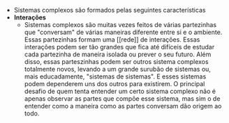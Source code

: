 - Sistemas complexos são formados pelas seguintes características
- **Interações**
	- Sistemas complexos são muitas vezes feitos de várias partezinhas que "conversam" de várias maneiras diferente entre si e o ambiente. Essas partezinhas formam uma [[rede]] de interações. Essas interações podem ser tão grandes que fica até difíceis de estudar cada partezinha de maneira isolada ou prever o seu futuro. Além disso, essas parteszinhas podem ser outros sistema complexos totalmente novos, levando a um grande surubão de sistemas ou, mais educadamente, "sistemas de sistemas".  E esses sistemas podem dependerem uns dos outros para existirem. O principal desafio de quem tenta entender um certo sistema complexo não é apenas observar as partes que compõe esse sistema, mas sim o de entender como a maneira como as partes conversam dão origem ao todo.
